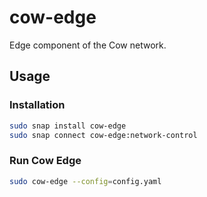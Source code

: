 # cow-edge

Edge component of the Cow network.

## Usage

### Installation

```bash
sudo snap install cow-edge
sudo snap connect cow-edge:network-control
```

### Run Cow Edge

```bash
sudo cow-edge --config=config.yaml
```
